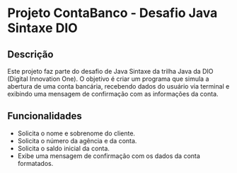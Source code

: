 # Projeto ContaBanco - Desafio Java Sintaxe DIO

## Descrição

Este projeto faz parte do desafio de Java Sintaxe da trilha Java da DIO (Digital Innovation One). O objetivo é criar um programa que simula a abertura de uma conta bancária, recebendo dados do usuário via terminal e exibindo uma mensagem de confirmação com as informações da conta.

## Funcionalidades

* Solicita o nome e sobrenome do cliente.
* Solicita o número da agência e da conta.
* Solicita o saldo inicial da conta.
* Exibe uma mensagem de confirmação com os dados da conta formatados.